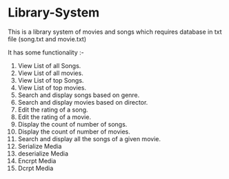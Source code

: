 # Library-System

This is a library system of movies and songs which requires database in txt file (song.txt and movie.txt)

It has some functionality :-

1. View List of all Songs.
2. View List of all movies.
3. View List of top Songs.
4. View List of top movies.
5. Search and display songs based on genre.
6. Search and display movies based on director.
7. Edit the rating of a song.
8. Edit the rating of a movie.
9. Display the count of number of songs.
10. Display the count of number of movies.
11. Search and display all the songs of a given movie.
12. Serialize Media
13. deserialize Media
14. Encrpt Media
15. Dcrpt Media